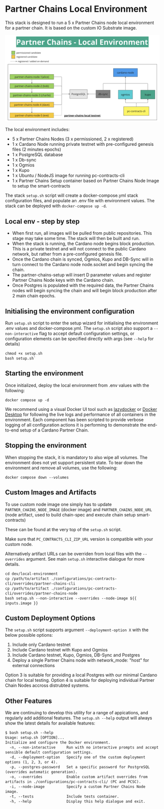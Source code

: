 # Partner Chains Local Environment

This stack is designed to run a 5 x Partner Chains node local environment for a partner chain. It is based on the custom IO Substrate image.

![alt text](pc-local-env.png)

The local environment includes:

- 5 x Partner Chains Nodes (3 x permissioned, 2 x registered)
- 1 x Cardano Node running private testnet with pre-configured genesis files (2 minutes epochs)
- 1 x PostgreSQL database
- 1 x Db-sync
- 1 x Ogmios
- 1 x Kupo
- 1 x Ubuntu / NodeJS image for running pc-contracts-cli
- 1 x Partner Chains Setup container based on Partner Chains Node Image to setup the smart-contracts

The stack `setup.sh` script will create a docker-compose.yml stack configuration files, and populate an .env file with environment values. The stack can be deployed with `docker-compose up -d`.

## Local env - step by step

- When first run, all images will be pulled from public repositories. This stage may take some time. The stack will then be built and run.
- When the stack is running, the Cardano node begins block production. This is a private testnet and will not connect to the public Cardano network, but rather from a pre-configured genesis file.
- Once the Cardano chain is synced, Ogmios, Kupo and DB-Sync will in turn connect to the Cardano node node.socket and begin syncing the chain.
- The partner-chains-setup will insert D parameter values and register Partner Chains Node keys with the Cardano chain.
- Once Postgres is populated with the required data, the Partner Chains nodes will begin syncing the chain and will begin block production after 2 main chain epochs.

## Initialising the environment configuration

Run `setup.sh` script to enter the setup wizard for initialising the environment .env values and docker-compose.yml. The `setup.sh` script also support a `--non-interactive` flag to accept default configuration settings, or configuration elements can be specified directly with args (see `--help` for details)

```
chmod +x setup.sh
bash setup.sh`
```

## Starting the environment

Once initialized, deploy the local environment from .env values with the following:

```
docker compose up -d
```

We recommend using a visual Docker UI tool such as [lazydocker](https://github.com/jesseduffield/lazydocker) or [Docker Desktop](https://www.docker.com/products/docker-desktop/) for following the live logs and performance of all containers in the environment. Each component has been scripted to provide verbose logging of all configuration actions it is performing to demonstrate the end-to-end setup of a Cardano Partner Chain.

## Stopping the environment

When stopping the stack, it is mandatory to also wipe all volumes. The environment does not yet support persistent state. To tear down the environment and remove all volumes, use the following:

```
docker compose down --volumes
```

## Custom Images and Artifacts

To use custom node image one simply has to update `PARTNER_CHAINS_NODE_IMAGE` (docker image) and `PARTNER_CHAINS_NODE_URL` (node artifact, used to build chain-spec and execute chain setup smart-contracts)

These can be found at the very top of the `setup.sh` script.

Make sure that `PC_CONTRACTS_CLI_ZIP_URL` version is compatible with your custom node.

Alternatively artifact URLs can be overriden from local files with the `--overrides` argument. See main `setup.sh` interactive dialogue for more details.

```
cd dev/local-environment
cp /path/to/artifact ./configurations/pc-contracts-cli/overrides/partner-chains-cli
cp /path/to/artifact ./configurations/pc-contracts-cli/overrides/partner-chains-node
bash setup.sh --non-interactive --overrides --node-image ${{ inputs.image }}
```

## Custom Deployment Options

The `setup.sh` script supports argument `--deployment-option X` with the below possible options:

1. Include only Cardano testnet
2. Include Cardano testnet with Kupo and Ogmios
3. Include Cardano testnet, Kupo, Ogmios, DB-Sync and Postgres
4. Deploy a single Partner Chains node with network_mode: "host" for external connections

Option 3 is suitable for providing a local Postgres with our minimal Cardano chain for local testing. Option 4 is suitable for deploying individual Partner Chain Nodes accross distrubted systems.

## Other Features

We are continuing to develop this utility for a range of appications, and regularly add additional features. The `setup.sh --help` output will always show the latest details for available features:

```
$ bash setup.sh --help
Usage: setup.sh [OPTION]...
Initialize and configure the Docker environment.
  -n, --non-interactive     Run with no interactive prompts and accept sensible default configuration settings.
  -d, --deployment-option   Specify one of the custom deployment options (1, 2, 3, or 4).
  -p, --postgres-password   Set a specific password for PostgreSQL (overrides automatic generation).
  -o, --overrides           Enable custom artifact overrides from artifacts in ./configurations/pc-contracts-cli/ (PC and PCSC).
  -i, --node-image          Specify a custom Partner Chains Node image.
  -t, --tests               Include tests container.
  -h, --help                Display this help dialogue and exit.
```
